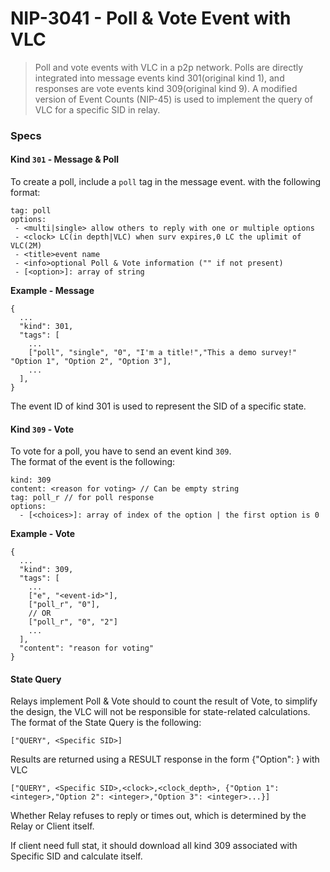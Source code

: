 # NIP-3041 - Poll & Vote Event with VLC

> Poll and vote events with VLC in a p2p network. Polls are directly integrated into message events kind 301(original kind 1), and responses are vote events kind 309(original kind 9). A modified version of Event Counts (NIP-45) is used to implement the query of VLC for a specific SID in relay.



### Specs

#### Kind `301` - Message & Poll

To create a poll, include a `poll` tag in the message event. with the following format:

```
tag: poll
options:
 - <multi|single> allow others to reply with one or multiple options
 - <clock> LC(in depth|VLC) when surv expires,0 LC the uplimit of VLC(2M)
 - <title>event name
 - <info>optional Poll & Vote information ("" if not present)
 - [<option>]: array of string
```

**Example - Message**

```
{
  ...
  "kind": 301,
  "tags": [
    ...
    ["poll", "single", "0", "I'm a title!","This a demo survey!" "Option 1", "Option 2", "Option 3"],
    ...
  ],
}
```

The event ID of kind 301 is used to represent the SID of a specific state.

#### Kind `309` - Vote

To vote for a poll, you have to send an event kind `309`.\
The format of the event is the following:

```
kind: 309
content: <reason for voting> // Can be empty string
tag: poll_r // for poll response
options:
  - [<choices>]: array of index of the option | the first option is 0
```

**Example - Vote**

```
{
  ...
  "kind": 309,
  "tags": [
    ...
    ["e", "<event-id>"],
    ["poll_r", "0"],
    // OR
    ["poll_r", "0", "2"]
    ...
  ],
  "content": "reason for voting"
}
```

#### State Query

Relays implement Poll & Vote should to count the result of Vote, to simplify the design, the VLC will not be responsible for state-related calculations. The format of the State Query is the following:

```
["QUERY", <Specific SID>]
```

Results are returned using a RESULT response in the form {"Option": } with VLC

```
["QUERY", <Specific SID>,<clock>,<clock_depth>, {"Option 1": <integer>,"Option 2": <integer>,"Option 3": <integer>...}]
```

Whether Relay refuses to reply or times out, which is determined by the Relay or Client itself.

If client need full stat, it should download all kind 309 associated with Specific SID and calculate itself.



